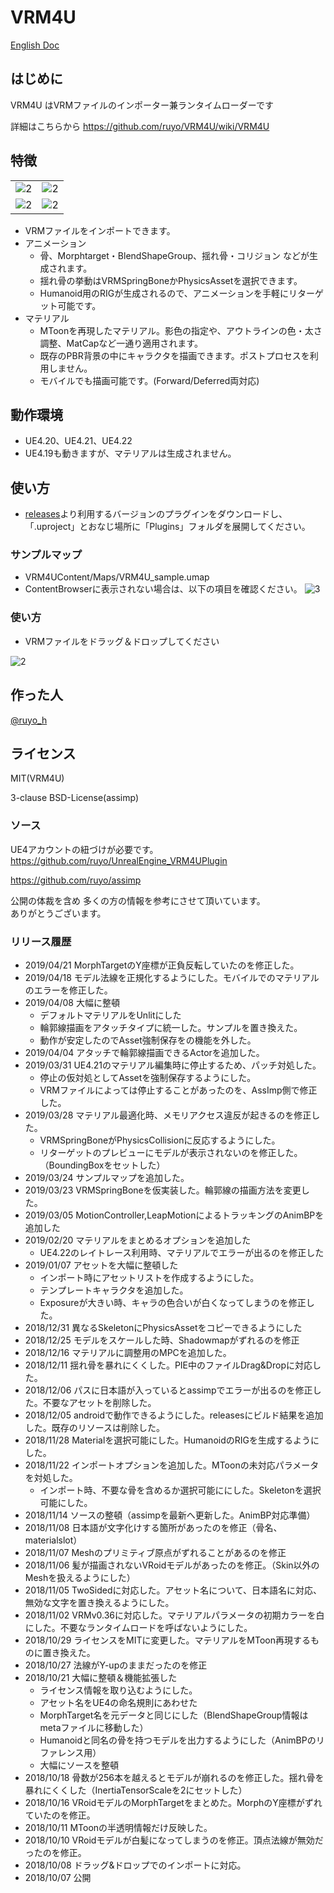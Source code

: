 # VRM4U

[English Doc](https://github.com/ruyo/VRM4U/blob/master/README_en.md)

## はじめに
VRM4U はVRMファイルのインポーター兼ランタイムローダーです

詳細はこちらから
https://github.com/ruyo/VRM4U/wiki/VRM4U

## 特徴
|||
|----|----|
|![2](https://github.com/ruyo/VRM4U/wiki/images/shot/03.png)|![2](https://github.com/ruyo/VRM4U/wiki/images/shot/04.png)|
|![2](https://github.com/ruyo/VRM4U/wiki/images/shot/01.png)|![2](https://github.com/ruyo/VRM4U/wiki/images/shot/02.png)|

 - VRMファイルをインポートできます。
 - アニメーション
     - 骨、Morphtarget・BlendShapeGroup、揺れ骨・コリジョン などが生成されます。
     - 揺れ骨の挙動はVRMSpringBoneかPhysicsAssetを選択できます。
     - Humanoid用のRIGが生成されるので、アニメーションを手軽にリターゲット可能です。
 - マテリアル
     - MToonを再現したマテリアル。影色の指定や、アウトラインの色・太さ調整、MatCapなど一通り適用されます。
     - 既存のPBR背景の中にキャラクタを描画できます。ポストプロセスを利用しません。
     - モバイルでも描画可能です。(Forward/Deferred両対応) 

## 動作環境
 - UE4.20、UE4.21、UE4.22
 - UE4.19も動きますが、マテリアルは生成されません。

## 使い方
- [releases](https://github.com/ruyo/VRM4U/releases/latest)より利用するバージョンのプラグインをダウンロードし、
   「.uproject」とおなじ場所に「Plugins」フォルダを展開してください。

### サンプルマップ
- VRM4UContent/Maps/VRM4U_sample.umap
- ContentBrowserに表示されない場合は、以下の項目を確認ください。
![3](https://raw.githubusercontent.com/wiki/ruyo/VRM4U/images/samplemap.png)

### 使い方
- VRMファイルをドラッグ＆ドロップしてください

![2](https://github.com/ruyo/VRM4U/wiki/images/overview.gif)

## 作った人
[@ruyo_h](https://twitter.com/ruyo_h)

## ライセンス
MIT(VRM4U)

3-clause BSD-License(assimp)

### ソース
UE4アカウントの紐づけが必要です。  
https://github.com/ruyo/UnrealEngine_VRM4UPlugin

https://github.com/ruyo/assimp

公開の体裁を含め 多くの方の情報を参考にさせて頂いています。  
ありがとうございます。

### リリース履歴
- 2019/04/21 MorphTargetのY座標が正負反転していたのを修正した。
- 2019/04/18 モデル法線を正規化するようにした。モバイルでのマテリアルのエラーを修正した。
- 2019/04/08 大幅に整頓
    - デフォルトマテリアルをUnlitにした
    - 輪郭線描画をアタッチタイプに統一した。サンプルを置き換えた。
    - 動作が安定したのでAsset強制保存をの機能を外した。
- 2019/04/04 アタッチで輪郭線描画できるActorを追加した。
- 2019/03/31 UE4.21のマテリアル編集時に停止するため、パッチ対処した。
    - 停止の仮対処としてAssetを強制保存するようにした。
    - VRMファイルによっては停止することがあったのを、AssImp側で修正した。
- 2019/03/28 マテリアル最適化時、メモリアクセス違反が起きるのを修正した。
    - VRMSpringBoneがPhysicsCollisionに反応するようにした。
    - リターゲットのプレビューにモデルが表示されないのを修正した。（BoundingBoxをセットした）
- 2019/03/24 サンプルマップを追加した。
- 2019/03/23 VRMSpringBoneを仮実装した。輪郭線の描画方法を変更した。
- 2019/03/05 MotionController,LeapMotionによるトラッキングのAnimBPを追加した
- 2019/02/20 マテリアルをまとめるオプションを追加した
    - UE4.22のレイトレース利用時、マテリアルでエラーが出るのを修正した
- 2019/01/07 アセットを大幅に整頓した
    - インポート時にアセットリストを作成するようにした。
    - テンプレートキャラクタを追加した。
    - Exposureが大きい時、キャラの色合いが白くなってしまうのを修正した。
- 2018/12/31 異なるSkeletonにPhysicsAssetをコピーできるようにした
- 2018/12/25 モデルをスケールした時、Shadowmapがずれるのを修正
- 2018/12/16 マテリアルに調整用のMPCを追加した。
- 2018/12/11 揺れ骨を暴れにくくした。PIE中のファイルDrag&Dropに対応した。
- 2018/12/06 パスに日本語が入っているとassimpでエラーが出るのを修正した。不要なアセットを削除した。
- 2018/12/05 androidで動作できるようにした。releasesにビルド結果を追加した。既存のリソースは削除した。
- 2018/11/28 Materialを選択可能にした。HumanoidのRIGを生成するようにした。
- 2018/11/22 インポートオプションを追加した。MToonの未対応パラメータを対処した。
    - インポート時、不要な骨を含めるか選択可能ににした。Skeletonを選択可能にした。
- 2018/11/14 ソースの整頓（assimpを最新へ更新した。AnimBP対応準備）
- 2018/11/08 日本語が文字化けする箇所があったのを修正（骨名、materialslot）
- 2018/11/07 Meshのプリミティブ原点がずれることがあるのを修正
- 2018/11/06 髪が描画されないVRoidモデルがあったのを修正。（Skin以外のMeshを扱えるようにした）
- 2018/11/05 TwoSidedに対応した。アセット名について、日本語名に対応、無効な文字を置き換えるようにした。
- 2018/11/02 VRMv0.36に対応した。マテリアルパラメータの初期カラーを白にした。不要なランタイムロードを呼ばないようにした。
- 2018/10/29 ライセンスをMITに変更した。マテリアルをMToon再現するものに置き換えた。
- 2018/10/27 法線がY-upのままだったのを修正
- 2018/10/21 大幅に整頓＆機能拡張した
    - ライセンス情報を取り込むようにした。
    - アセット名をUE4の命名規則にあわせた
    - MorphTarget名を元データと同じにした（BlendShapeGroup情報はmetaファイルに移動した）
    - Humanoidと同名の骨を持つモデルを出力するようにした（AnimBPのリファレンス用）
    - 大幅にソースを整頓
- 2018/10/18 骨数が256本を越えるとモデルが崩れるのを修正した。揺れ骨を暴れにくくした（InertiaTensorScaleを2にセットした）
- 2018/10/16 VRoidモデルのMorphTargetをまとめた。MorphのY座標がずれていたのを修正。
- 2018/10/11 MToonの半透明情報だけ反映した。
- 2018/10/10 VRoidモデルが白髪になってしまうのを修正。頂点法線が無効だったのを修正。
- 2018/10/08 ドラッグ&ドロップでのインポートに対応。
- 2018/10/07 公開
